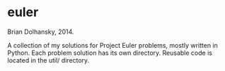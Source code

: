 euler
=====
Brian Dolhansky, 2014.

A collection of my solutions for Project Euler problems, mostly written in Python. Each problem solution has its own
directory. Reusable code is located in the util/ directory.


